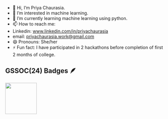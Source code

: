 - 👋 Hi, I’m Priya Chaurasia.
- 👀 I’m interested in machine learning.
- 🌱 I’m currently learning machine learning using python.
- 📫 How to reach me:
- Linkedin: www.linkedin.com/in/priyachaurasia
- email: priyachaurasia.work@gmail.com
- 😄 Pronouns: She/her
- ⚡ Fun fact: I have participated in 2 hackathons before completion of first 2 months of college.


## GSSOC(24) Badges 🪶
<div style='display:flex; align-items:center; gap: 10px;' align='center'><a href="https://gssoc.girlscript.tech/leaderboard">
<img src="https://raw.githubusercontent.com/GSSoC24/Postman-Challenge/main/docs/assets/Postman%20White.png" width="100px" height="100px" />
</div>
<!---
NoticableStar/NoticableStar is a ✨ special ✨ repository because its `README.md` (this file) appears on your GitHub profile.
You can click the Preview link to take a look at your changes.
--->
